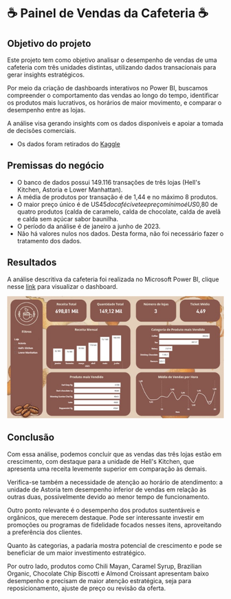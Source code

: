 # ☕ Painel de Vendas da Cafeteria ☕

## Objetivo do projeto
Este projeto tem como objetivo analisar o desempenho de vendas de uma cafeteria com três unidades distintas, utilizando dados transacionais para gerar insights estratégicos. 

Por meio da criação de dashboards interativos no Power BI, buscamos compreender o comportamento das vendas ao longo do tempo, identificar os produtos mais lucrativos, os horários de maior movimento, e comparar o desempenho entre as lojas. 

A análise visa gerando insights com os dados disponíveis e apoiar a tomada de decisões comerciais.
- Os dados foram retirados do [Kaggle](https://www.kaggle.com/datasets/ahmedabbas757/coffee-sales)

## Premissas do negócio
- O banco de dados possui 149.116 transações de três lojas (Hell's Kitchen, Astoria e Lower Manhattan). 
- A média de produtos por transação é de 1,44 e no máximo 8 produtos. 
- O maior preço único é de US$45 do café civete e preço mínimo é US$0,80 de quatro produtos (calda de caramelo, calda de chocolate, calda de avelã e calda sem açúcar sabor baunilha.
- O período da análise é de janeiro a junho de 2023.
- Não há valores nulos nos dados. Desta forma, não foi necessário fazer o tratamento dos dados.

## Resultados
A análise descritiva da cafeteria foi realizada no Microsoft Power BI, clique nesse [link](https://app.powerbi.com/view?r=eyJrIjoiYmMwMmQyNzgtMzJjMC00ZTViLThjNzAtYWRlODFhOGE0Y2E1IiwidCI6IjJlYjE0NDQ3LTQ0YWQtNDllZi04YjhmLTA5OWEzNTlhYjZkYSJ9)
para visualizar o dashboard.


<img src="imagens/Dashboard coffee shop.jpeg" alt="Análise Geral" />


## Conclusão

Com essa análise, podemos concluir que as vendas das três lojas estão em crescimento, com destaque para a unidade de Hell's Kitchen, que apresenta uma receita levemente superior em comparação às demais.

Verifica-se também a necessidade de atenção ao horário de atendimento: a unidade de Astoria tem desempenho inferior de vendas em relação às outras duas, possivelmente devido ao menor tempo de funcionamento.

Outro ponto relevante é o desempenho dos produtos sustentáveis e orgânicos, que merecem destaque. Pode ser interessante investir em promoções ou programas de fidelidade focados nesses itens, aproveitando a preferência dos clientes.

Quanto às categorias, a padaria mostra potencial de crescimento e pode se beneficiar de um maior investimento estratégico.

Por outro lado, produtos como Chili Mayan, Caramel Syrup, Brazilian Organic, Chocolate Chip Biscotti e Almond Croissant apresentam baixo desempenho e precisam de maior atenção estratégica, seja para reposicionamento, ajuste de preço ou revisão da oferta.
